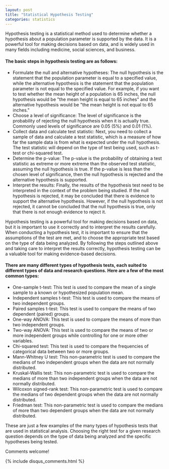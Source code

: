 ```yaml
---
layout: post
title: "Statistical Hypothesis Testing"
categories: statistics
---
```

Hypothesis testing is a statistical method used to determine whether a hypothesis about a population parameter is supported by the data. It is a powerful tool for making decisions based on data, and is widely used in many fields including medicine, social sciences, and business.

#### The basic steps in hypothesis testing are as follows:

- Formulate the null and alternative hypotheses: The null hypothesis is the statement that the population parameter is equal to a specified value, while the alternative hypothesis is the statement that the population parameter is not equal to the specified value. For example, if you want to test whether the mean height of a population is 65 inches, the null hypothesis would be "the mean height is equal to 65 inches" and the alternative hypothesis would be "the mean height is not equal to 65 inches."
- Choose a level of significance: The level of significance is the probability of rejecting the null hypothesis when it is actually true. Commonly used levels of significance are 0.05 (5%) and 0.01 (1%).
- Collect data and calculate test statistic: Next, you need to collect a sample of data and calculate a test statistic, which is a measure of how far the sample data is from what is expected under the null hypothesis. The test statistic will depend on the type of test being used, such as t-test or chi-squared test.
- Determine the p-value: The p-value is the probability of obtaining a test statistic as extreme or more extreme than the observed test statistic, assuming the null hypothesis is true. If the p-value is less than the chosen level of significance, then the null hypothesis is rejected and the alternative hypothesis is supported.
- Interpret the results: Finally, the results of the hypothesis test need to be interpreted in the context of the problem being studied. If the null hypothesis is rejected, it may be concluded that there is evidence to support the alternative hypothesis. However, if the null hypothesis is not rejected, it cannot be concluded that the null hypothesis is true, only that there is not enough evidence to reject it.

Hypothesis testing is a powerful tool for making decisions based on data, but it is important to use it correctly and to interpret the results carefully. When conducting a hypothesis test, it is important to ensure that the assumptions of the test are met, and to choose the appropriate test based on the type of data being analyzed. By following the steps outlined above and taking care to interpret the results correctly, hypothesis testing can be a valuable tool for making evidence-based decisions.


#### There are many different types of hypothesis tests, each suited to different types of data and research questions. Here are a few of the most common types:

- One-sample t-test: This test is used to compare the mean of a single sample to a known or hypothesized population mean.
- Independent samples t-test: This test is used to compare the means of two independent groups.
- Paired samples t-test: This test is used to compare the means of two dependent (paired) groups.
- One-way ANOVA: This test is used to compare the means of more than two independent groups.
- Two-way ANOVA: This test is used to compare the means of two or more independent groups while controlling for one or more other variables.
- Chi-squared test: This test is used to compare the frequencies of categorical data between two or more groups.
- Mann-Whitney U test: This non-parametric test is used to compare the medians of two independent groups when the data are not normally distributed.
- Kruskal-Wallis test: This non-parametric test is used to compare the medians of more than two independent groups when the data are not normally distributed.
- Wilcoxon signed-rank test: This non-parametric test is used to compare the medians of two dependent groups when the data are not normally distributed.
- Friedman test: This non-parametric test is used to compare the medians of more than two dependent groups when the data are not normally distributed.

These are just a few examples of the many types of hypothesis tests that are used in statistical analysis. Choosing the right test for a given research question depends on the type of data being analyzed and the specific hypotheses being tested.

Comments welcome!

{% include disqus_comments.html %}
